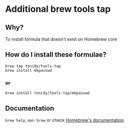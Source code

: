 # Additional brew tools tap

## Why?

To install formula that doesn't exist on Homebrew core

## How do I install these formulae?

```console
brew tap tonidy/tools-tap
brew install mkpasswd
```

### or

```console
brew install tonidy/tools-tap/mkpasswd
```

## Documentation

`brew help`, `man brew` or check [Homebrew's documentation](https://docs.brew.sh).
